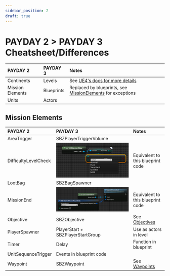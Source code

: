 ```yaml
---
sidebar_position: 2
draft: true
---
```


# PAYDAY 2 > PAYDAY 3 Cheatsheet/Differences

| PAYDAY 2         | PAYDAY 3   | Notes                                                                                                   |
|:-----------------|:-----------|:--------------------------------------------------------------------------------------------------------|
| Continents       | Levels     | See [UE4's docs for more details](https://docs.unrealengine.com/4.27/en-US/Basics/Levels/LevelsWindow/) |
| Mission Elements | Blueprints | Replaced by blueprints, see [MissionElements](#mission-elements) for exceptions                         |
| Units            | Actors     |                                                                                                         |

## Mission Elements
| PAYDAY 2             | PAYDAY 3                                                       | Notes                                                                          |
|:---------------------|:---------------------------------------------------------------|:-------------------------------------------------------------------------------|
| AreaTrigger          | SBZPlayerTriggerVolume                                         |                                                                                |
| DifficultyLevelCheck | ![Difficulty Level Check PD3](assets/difficultylevelcheck.png)        | Equivalent to this blueprint code                                              |
| LootBag              | SBZBagSpawner                                                  |                                                                                |
| MissionEnd           | ![Request Mission End](assets/gamestatemachine-requestmissionend.png) | Equivalent to this blueprint code                                              |
| Objective            | SBZObjective                                                   | See [Objectives](/custom-heists/objectives)                                    |
| PlayerSpawner        | PlayerStart + SBZPlayerStartGroup                              | Use as actors in level                                                         |
| Timer                | Delay                                                          | Function in blueprint                                                          |
| UnitSequenceTrigger  | Events in blueprint code                                       |                                                                                |
| Waypoint             | SBZWaypoint                                                    | See [Waypoints](/custom-heists/objectives#adding-waypoints-to-your-objectives) |
